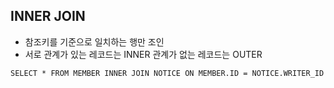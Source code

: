 ## INNER JOIN
* 참조키를 기준으로 일치하는 행만 조인
* 서로 관계가 있는 레코드는 INNER 관계가 없는 레코드는 OUTER
~~~
SELECT * FROM MEMBER INNER JOIN NOTICE ON MEMBER.ID = NOTICE.WRITER_ID
~~~
